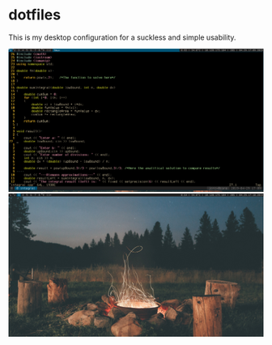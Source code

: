 # dotfiles
This is my desktop configuration for a suckless and simple usability.

![](screenshots/TmuxVim.png)
![](screenshots/blank.png)
